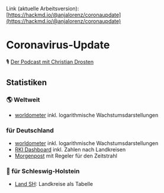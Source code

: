 
Link (aktuelle Arbeitsversion): [https://hackmd.io/@anjalorenz/coronaupdate](https://hackmd.io/@anjalorenz/coronaupdate)

# Coronavirus-Update


🎙️ [Der Podcast mit Christian Drosten](https://www.ndr.de/nachrichten/info/podcast4684.html)

## Statistiken

### 🌎 Weltweit
* [worldometer](https://www.worldometers.info/coronavirus/) inkl. logarithmische Wachstumsdarstellungen

### für Deutschland
* [worldometer](https://www.worldometers.info/coronavirus/country/germany/) inkl. logarithmische Wachstumsdarstellungen
* [RKI Dashboard](https://experience.arcgis.com/experience/478220a4c454480e823b17327b2bf1d4/) inkl. Zahlen nach Landkreisen
* [Morgenpost](https://interaktiv.morgenpost.de/corona-virus-karte-infektionen-deutschland-weltweit/?fbclid=IwAR04HlqzakGaNssQzbz4d8o8R3gz0C910U8tvfYlBT6P0lVJJvHfk9uS2rc) mit Regeler für den Zeitstrahl

### 🌊 für Schleswig-Holstein
* [Land SH](https://www.schleswig-holstein.de/DE/Landesregierung/I/Presse/_documents/Corona-Liste_Kreise.html): Landkreise als Tabelle
